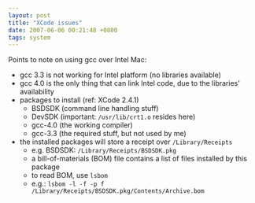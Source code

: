 ```yaml
---
layout: post
title: "XCode issues"
date: 2007-06-06 00:21:48 +0800
tags: system
---
```


Points to note on using gcc over Intel Mac:

  * gcc 3.3 is not working for Intel platform (no libraries available)
  * gcc 4.0 is the only thing that can link Intel code, due to the libraries' availability
  * packages to install (ref: XCode 2.4.1)
     * BSDSDK (command line handling stuff)
     * DevSDK (important: `/usr/lib/crt1.o` resides here)
     * gcc-4.0 (the working compiler)
     * gcc-3.3 (the required stuff, but not used by me)
  * the installed packages will store a receipt over `/Library/Receipts`
     * e.g. BSDSDK: `/Library/Receipts/BSDSDK.pkg`
     * a bill-of-materials (BOM) file contains a list of files installed by this package
     * to read BOM, use `lsbom`
     * e.g.: `lsbom -l -f -p f /Library/Receipts/BSDSDK.pkg/Contents/Archive.bom`

